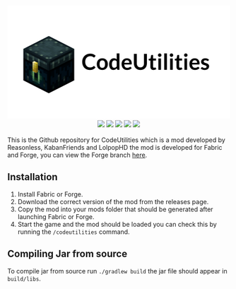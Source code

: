 
<div align="center">
    <a href="http://reasonless.gq/codeutilities">
             <img src="codeutilities.png" width=512 height=256/></a>
</div>

<div align="center">
    <a href="https://discord.gg/q2VzU4G" alt="Discord">
            <img src="https://img.shields.io/discord/660239763479068713?logo=discord&style=flat-square" /></a>
    <img src="https://img.shields.io/github/workflow/status/Reasonlesss/CodeUtilities/Build?logo=github&style=flat-square" />
    <img src="https://img.shields.io/badge/Made%20With-Java-brightgreen?style=flat-square&logo=java" />
    <a href="https://github.com/Reasonlesss/CodeUtilities/releases" alt="Downloads">
            <img src="https://img.shields.io/github/downloads/Reasonlesss/CodeUtilities/total?style=flat-square" /></a>
    <img src="https://img.shields.io/github/issues/Reasonlesss/CodeUtilities?style=flat-square" />
    
    
</div>
<br>
This is the Github repository for CodeUtilities which is a mod developed by Reasonless, KabanFriends and LolpopHD the mod is developed for Fabric and Forge, you can view the Forge branch <a href="https://github.com/Reasonlesss/CodeUtilities/tree/forge">here</a>.

## Installation
1. Install Fabric or Forge.
2. Download the correct version of the mod from the releases page.
3. Copy the mod into your mods folder that should be generated after launching Fabric or Forge.
4. Start the game and the mod should be loaded you can check this by running the `/codeutilities` command.

## Compiling Jar from source
To compile jar from source run `./gradlew build` the jar file should appear in `build/libs`.

